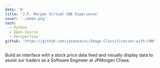 ```yaml
---
date: '6'
title: 'J.P. Morgan Virtual SWE Experience'
cover: './demo.png'
tech:
  - Python
  - Open-Source
  - Perspective
github: 'https://github.com/jasonsaini/Image-Classification-with-CNN'
---
```


Build an interface with a stock price data feed and visually display data to assist our traders as a Software Engineer at JPMorgan Chase.
